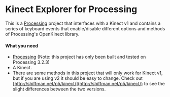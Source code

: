 # Kinect Explorer for Processing

This is a [Processing](https://processing.org/) project that interfaces with a Kinect v1 and contains a series of keyboard events that enable/disable different options and methods of Processing's OpenKinect library. 

#### What you need  
*  [Processing](https://processing.org/) (Note: this project has only been built and tested on Processing 3.2.3)
*  A Kinect. 
  *  There are some methods in this project that will only work for Kinect v1, but if you are using v2 it should be easy to change. Check out [http://shiffman.net/p5/kinect/](http://shiffman.net/p5/kinect/) to see the slight differences between the two versions.
